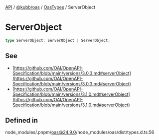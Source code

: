 [API](../../../../../packages.md) / [@kubb/oas](../../../index.md) / [OasTypes](../index.md) / ServerObject

# ServerObject

```ts
type ServerObject: ServerObject | ServerObject;
```

## See

 - [https://github.com/OAI/OpenAPI-Specification/blob/main/versions/3.0.3.md#serverObject](https://github.com/OAI/OpenAPI-Specification/blob/main/versions/3.0.3.md#serverObject)
 - [https://github.com/OAI/OpenAPI-Specification/blob/main/versions/3.1.0.md#serverObject](https://github.com/OAI/OpenAPI-Specification/blob/main/versions/3.1.0.md#serverObject)

## Defined in

node\_modules/.pnpm/oas@24.9.0/node\_modules/oas/dist/types.d.ts:56
